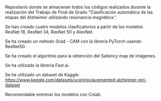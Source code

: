 Repositario donde se almacenan todos los códigos realizados durante la realización del Trabajo de Final de Grado "Clasificación automática de las etapas del Alzheimer utilizando resonancia magnética.".

Se han creado cuatro modelos clasificatorios a partir de los modelos ResNet 18, ResNet 34, ResNet 50 y AlexNet. 

Se ha creado un método Grad - CAM con la librería PyTorch usando ResNet50.

Se ha creado el algoritmo para la obtención del Saliency map de imágenes.

Se ha utilizado la libreria Fast.ai. 

Se ha utilizado un dataset de Kaggle: https://www.kaggle.com/datasets/uraninjo/augmented-alzheimer-mri-dataset 

Recomendable entrenar los modelos con Colab.
